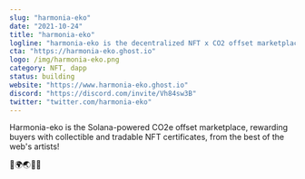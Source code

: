 ```yaml
---
slug: "harmonia-eko"
date: "2021-10-24"
title: "harmonia-eko"
logline: "harmonia-eko is the decentralized NFT x CO2 offset marketplace."
cta: "https://harmonia-eko.ghost.io"
logo: /img/harmonia-eko.png
category: NFT, dapp
status: building
website: "https://www.harmonia-eko.ghost.io"
discord: "https://discord.com/invite/Vh84sw3B"
twitter: "twitter.com/harmonia-eko"
---
```


Harmonia-eko is the Solana-powered CO2e offset marketplace, rewarding buyers with collectible and tradable NFT certificates, from the best of the web's artists!

🌳🌍🌏🌌😌
